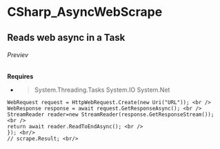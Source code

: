 # CSharp_AsyncWebScrape
## Reads web async in a Task
###### Previev
**Requires**
- > System.Threading.Tasks
 System.IO
 System.Net



``` var scrape= Task.Run( async () =>{ <br />
WebRequest request = HttpWebRequest.Create(new Uri("URL")); <br />
WebResponse response = await request.GetResponseAsync(); <br />
StreamReader reader=new StreamReader(response.GetResponseStream()); <br />
return await reader.ReadToEndAsync(); <br />
}); <br/>
// scrape.Result; <br/>
```


